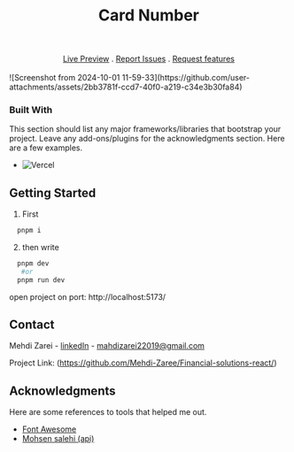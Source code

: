 <h1 align="center">Card Number</h1>
</br>

</br>

<div align="center">
  <a href="https://mehdi-zaree.github.io/Card-Number/" text-align='center'>Live Preview</a> . 
  <a href="https://github.com/mehdi-zaree/Card-Number/issues" text-align='center'>Report Issues</a> . 
  <a href="https://github.com/mehdi-zaree/Card-Number/issues" text-align='center'>Request features</a> 
</div>
</br>
![Screenshot from 2024-10-01 11-59-33](https://github.com/user-attachments/assets/2bb3781f-ccd7-40f0-a219-c34e3b30fa84)





### Built With

This section should list any major frameworks/libraries that bootstrap your project. Leave any add-ons/plugins for the acknowledgments section. Here are a few examples.

* 	![Vercel](https://img.shields.io/badge/vercel-%23000000.svg?style=for-the-badge&logo=vercel&logoColor=white)



<!-- GETTING STARTED -->
## Getting Started
1. First
 ```sh
   pnpm i
   ```
2. then write 
 ```sh
   pnpm dev
    #or
   pnpm run dev
   ```


open project on port: http://localhost:5173/
<!-- CONTACT -->
## Contact

Mehdi Zarei - [linkedIn](https://linkedin.com/in/mehdi-zri) - mahdizarei22019@gmail.com

Project Link: (https://github.com/Mehdi-Zaree/Financial-solutions-react/)




<!-- ACKNOWLEDGMENTS -->
## Acknowledgments

Here are some references to tools that helped me out.
* [Font Awesome](https://fontawesome.com)
* [Mohsen salehi (api)](https://github.com/mohsen-salehi/rest-api-express)


